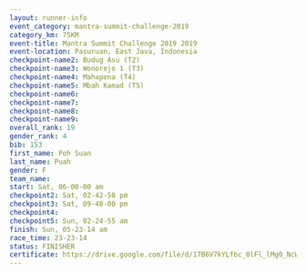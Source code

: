 ```yaml
---
layout: runner-info 
event_category: mantra-summit-challenge-2019 
category_km: 75KM 
event-title: Mantra Summit Challenge 2019 2019 
event-location: Pasuruan, East Java, Indonesia 
checkpoint-name2: Budug Asu (T2) 
checkpoint-name3: Wonorejo 1 (T3) 
checkpoint-name4: Mahapena (T4) 
checkpoint-name5: Mbah Kamad (T5) 
checkpoint-name6: 
checkpoint-name7: 
checkpoint-name8: 
checkpoint-name9: 
overall_rank: 19
gender_rank: 4
bib: 153
first_name: Poh Suan
last_name: Puah
gender: F
team_name: 
start: Sat, 06-00-00 am
checkpoint2: Sat, 02-42-50 pm
checkpoint3: Sat, 09-40-00 pm
checkpoint4: 
checkpoint5: Sun, 02-24-55 am
finish: Sun, 05-23-14 am
race_time: 23-23-14
status: FINISHER
certificate: https://drive.google.com/file/d/17B6V7kYLfbc_0lFl_lMg0_NcWwJBVE1a/view?usp=sharing
---
```

